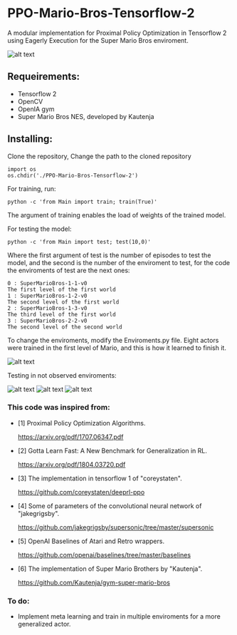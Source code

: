 # PPO-Mario-Bros-Tensorflow-2
A modular implementation for Proximal Policy Optimization in Tensorflow 2 using Eagerly Execution for the Super Mario Bros enviroment.

![alt text](https://github.com/vcadillog/PPO-Mario-Bros-Tensorflow-2/blob/master/images/SI_3DSVC_SuperMarioBros_image1600w.jpg)
## Requeirements:
- Tensorflow 2
- OpenCV
- OpenIA gym
- Super Mario Bros NES, developed by Kautenja

## Installing:
Clone the repository,
Change the path to the cloned repository

```
import os
os.chdir('./PPO-Mario-Bros-Tensorflow-2')
```

For training, run:
```
python -c 'from Main import train; train(True)'
```
The argument of training enables the load of weights of the trained model.

For testing the model:
```
python -c 'from Main import test; test(10,0)'
```

Where the first argument of test is the number of episodes to test the model, and the second is the number of the enviroment to test,
for the code the enviroments of test are the next ones:
```
0 : SuperMarioBros-1-1-v0
The first level of the first world
1 : SuperMarioBros-1-2-v0 
The second level of the first world
2 : SuperMarioBros-1-3-v0
The third level of the first world
3 : SuperMarioBros-2-2-v0
The second level of the second world
```

To change the enviroments, modify the Enviroments.py file.
Eight actors were trained in the first level of Mario, and this is how it learned to finish it.

![alt text](https://github.com/vcadillog/PPO-Mario-Bros-Tensorflow-2/blob/master/images/mario.gif)

Testing in not observed enviroments:

![alt text](https://github.com/vcadillog/PPO-Mario-Bros-Tensorflow-2/blob/master/images/test_2.gif) ![alt text](https://github.com/vcadillog/PPO-Mario-Bros-Tensorflow-2/blob/master/images/test_3.gif) ![alt text](https://github.com/vcadillog/PPO-Mario-Bros-Tensorflow-2/blob/master/images/test_4.gif)

### This code was inspired from:
* [1] Proximal Policy Optimization Algorithms. 

  https://arxiv.org/pdf/1707.06347.pdf

* [2] Gotta Learn Fast: A New Benchmark for Generalization in RL.

  https://arxiv.org/pdf/1804.03720.pdf
 
* [3] The implementation in tensorflow 1 of "coreystaten".

  https://github.com/coreystaten/deeprl-ppo
  
* [4] Some of parameters of the convolutional neural network of "jakegrigsby".

  https://github.com/jakegrigsby/supersonic/tree/master/supersonic

* [5] OpenAI Baselines of Atari and Retro wrappers.

  https://github.com/openai/baselines/tree/master/baselines
  
* [6] The implementation of Super Mario Brothers by "Kautenja".

  https://github.com/Kautenja/gym-super-mario-bros
 
### To do:
* Implement meta learning and train in multiple enviroments for a more generalized actor.
